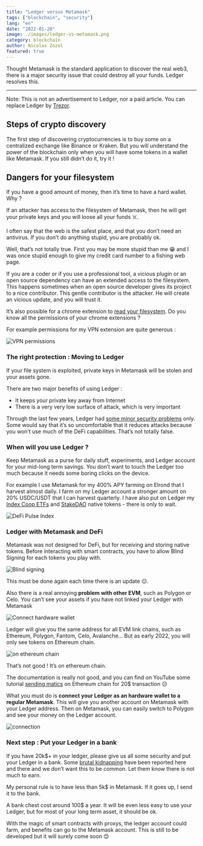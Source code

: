 ```yaml
---
title: "Ledger versus Metamask"
tags: ["blockchain", "security"]
lang: "en"
date: "2022-01-20"
image: ./images/ledger-vs-metamask.png
category: blockchain
author: Nicolas Zozol
featured: true
---
```


Thought Metamask is the standard application to discover the real web3, 
 there is a major security issue that could destroy all your funds. Ledger resolves this.

-----


Note: This is not an advertisement to Ledger, nor a paid article. You can replace Ledger by [Trezor](https://trezor.io/).

## Steps of crypto discovery

The first step of discovering cryptocurrencies is to buy some on a centralized exchange like Binance or Kraken.
But you will understand the power of the blockchain only when you will have some tokens in a wallet like Metamask. 
If you still didn’t do it, try it !

## Dangers for your filesystem

If you have a good amount of money, then it’s time to have a hard wallet. Why ?

If an attacker has access to the filesystem of Metamask, then he will get your private keys and you will loose all your funds ☠️.

I often say that the web is the safest place, and that you don’t need an antivirus. If you don’t do anything stupid, you are probably ok.

Well, that’s not totally true. First you may be more stupid than me 😁 and I was once stupid enough to give my credit card number to a fishing web page. 

If you are a coder or if you use a professional tool, a vicious plugin or an open source dependency can have an extended access to the filesystem. This happens sometimes when an open source developer gives its project to a nice contributor. This gentle contributor is the attacker. He will create an vicious update, and you will trust it.

It’s also possible for a chrome extension to [read your filesystem](https://stackoverflow.com/a/44948662/968988). Do you know all the permissions of your chrome extensions ?

For example permissions for my VPN extension are quite generous :

![VPN permissions](./images/vpn.png)

### The right protection : Moving to Ledger

If your file system is exploited, private keys in Metamask will be stolen and your assets gone.

There are two major benefits of using Ledger :

- It keeps your private key away from Internet
- There is a very very low surface of attack, which is very important

Through the last few years, Ledger had [some minor security problems](https://donjon.ledger.com/lsb/) only. Some would say that it’s so uncomfortable that it reduces attacks because you won’t use much of the DeFi capabilities. That’s not totally false.

### When will you use Ledger ?

Keep Metamask as a purse for daily stuff, experiments, and Ledger account for your mid-long term savings. You don’t want to touch the Ledger too much because it needs some boring clicks on the device. 

For example I use Metamask for my 400% APY farming on Elrond that I harvest almost daily. I farm on my Ledger account a stronger amount on 20% USDC/USDT that I can harvest quarterly. I have also put on Ledger my [Index Coop ETFs](https://www.indexcoop.com/dpi.html) and [StakeDAO](https://app.stakedao.org/0x452c075125F04582771C0A420B80218894754991/strategies) native tokens - there is only to wait. 

![DeFi Pulse Index](./images/dpi.png)

### Ledger with Metamask and DeFi

Metamask was not designed for DeFi, but for receiving and storing native tokens. Before interacting with smart contracts, you have to allow Blind Signing for each tokens you play with.

![Blind signing](./images/blind-signing.png)

This must be done again each time there is an update 😐.

Also there is a real annoying **problem with other EVM**, such as Polygon or Celo. You can’t see your assets if you have not linked your Ledger with Metamask

![Connect hardware wallet](./images/connect-hardware-waller.png)

Ledger will give you the same address for all EVM link chains, such as Ethereum, Polygon, Fantom, Celo, Avalanche... But as early 2022, you will only see tokens on Ethereum chain.

![on ethereum chain](./images/ethereum-chain.png)

That’s not good ! It’s on ethereum chain.

The documentation is really not good, and you can find on YouTube some tutorial [sending matics](https://youtu.be/TaFjuk1rQa0?t=148) on Ethereum chain for 20$ transaction 😕

What you must do is **connect your Ledger as an hardware wallet to a regular Metamask**. This will give you another account on Metamask with your Ledger address. Then on Metamask, you can easily switch to Polygon and see your money on the Ledger account.

![connection](./images/connection.png)

### Next step : Put your Ledger in a bank

If you have 20k$+ in your ledger, please give us all some security and put your Ledger in a bank. Some [brutal kidnapping](https://coconuts.co/hongkong/news/crypto-trader-kidnapped-beat-by-gang-demanding-hk30-million-ransom/) have been reported here and there and we don’t want this to be common. Let them know there is not much to earn. 

My personal rule is to have less than 5k$ in Metamask. If it goes up, I send it to the bank.

A bank chest cost around 100$ a year. It will be even less easy to use your Ledger, but for most of your long term asset, it should be ok.

With the magic of smart contracts with proxys, the ledger account could farm, and benefits can go to the Metamask account. This is still to be developed but it will surely come soon 😊